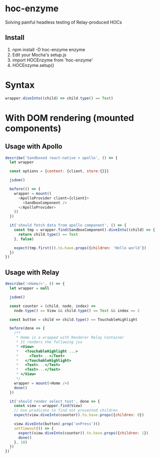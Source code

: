 # hoc-enzyme
Solving painful headless testing of Relay-produced HOCs

Install
-------

1. npm install -D hoc-enzyme enzyme
2. Edit your Mocha's setup.js
  1. import HOCEnzyme from 'hoc-enzyme'
  2. HOCEnzyme.setup()

Syntax
======
```javascript
wrapper.diveInto((child) => child.type() == Text)
```

With DOM rendering (mounted components)
=======================================
Usage with Apollo
-----------------
```javascript
describe('Sandboxed react-native + apollo', () => {
  let wrapper

  const options = {context: {client, store:{}}}

  jsdom()

  before(() => {
    wrapper = mount((
      <ApolloProvider client={client}>
        <SandboxComponent />
      </ApolloProvider>
    ))
  })

  it('should fetch data from apollo component', () => {
    const tmp = wrapper.find(SandboxComponent).diveInto((child) => {
      return child.type() == Text
    }, false)

    expect(tmp.first()).to.have.props({children: 'Hello world'})
  })
})
```


Usage with Relay
----------------

```javascript
describe('<Home/>', () => {
  let wrapper = null

  jsdom()

  const counter = (child, node, index) =>
    node.type() == View && child.type() == Text && index == 2

  const button = child => child.type() == TouchableHighlight

  before(done => {
    /**
     * Home is a wrapped with Renderer Relay Container
     * It renders the following jsx
     * <View>
     *   <TouchableHighlight ...>
     *     <Text>...</Text>
     *   </TouchableHighlight>
     *   <Text>...</Text>
     *   <Text>...</Text>
     * </View>
     */
    wrapper = mount(<Home />)
    done()
  })

  it('should render select text', done => {
    const view = wrapper.find(View)
    // Use predicate to find not presented children
    expect(view.diveInto(counter)).to.have.props({children: 0})

    view.diveInto(button).prop('onPress')()
    setTimeout(() => {
      expect(view.diveInto(counter)).to.have.props({children: 1})
      done()
    }, 10)
  })
})
```
